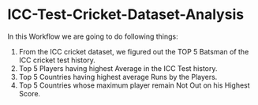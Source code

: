 # ICC-Test-Cricket-Dataset-Analysis

In this Workflow we are going to do following things:
1. From the ICC cricket dataset, we figured out the TOP 5 Batsman of the ICC cricket test history.
2. Top 5 Players having highest Average in the ICC Test history.
3. Top 5 Countries having highest average Runs by the Players.
4. Top 5 Countries whose maximum player remain Not Out on his Highest Score.
